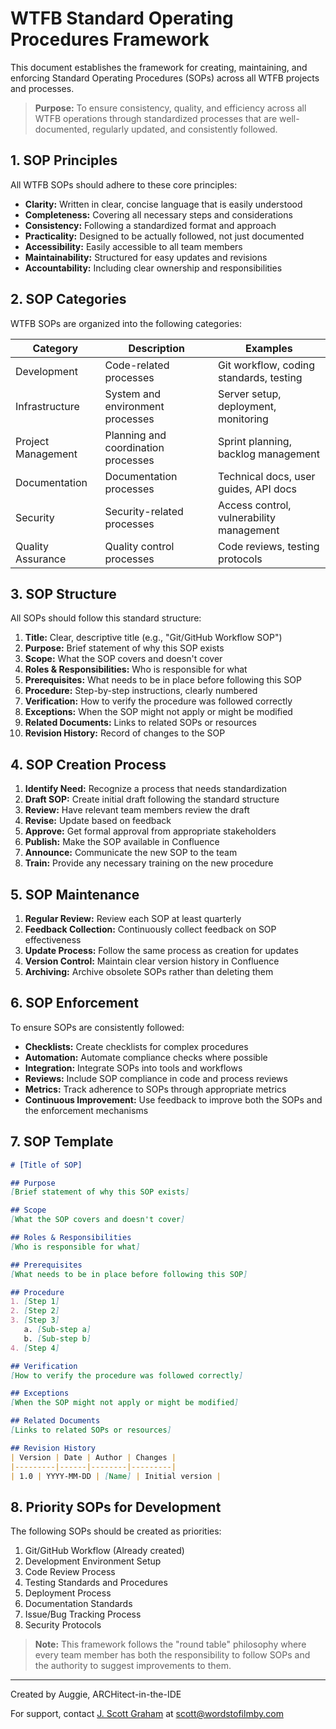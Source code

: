# WTFB Standard Operating Procedures Framework

This document establishes the framework for creating, maintaining, and enforcing Standard Operating Procedures (SOPs) across all WTFB projects and processes.

> **Purpose:** To ensure consistency, quality, and efficiency across all WTFB operations through standardized processes that are well-documented, regularly updated, and consistently followed.

## 1. SOP Principles

All WTFB SOPs should adhere to these core principles:

- **Clarity:** Written in clear, concise language that is easily understood
- **Completeness:** Covering all necessary steps and considerations
- **Consistency:** Following a standardized format and approach
- **Practicality:** Designed to be actually followed, not just documented
- **Accessibility:** Easily accessible to all team members
- **Maintainability:** Structured for easy updates and revisions
- **Accountability:** Including clear ownership and responsibilities

## 2. SOP Categories

WTFB SOPs are organized into the following categories:

| Category | Description | Examples |
|----------|-------------|----------|
| Development | Code-related processes | Git workflow, coding standards, testing |
| Infrastructure | System and environment processes | Server setup, deployment, monitoring |
| Project Management | Planning and coordination processes | Sprint planning, backlog management |
| Documentation | Documentation processes | Technical docs, user guides, API docs |
| Security | Security-related processes | Access control, vulnerability management |
| Quality Assurance | Quality control processes | Code reviews, testing protocols |

## 3. SOP Structure

All SOPs should follow this standard structure:

1. **Title:** Clear, descriptive title (e.g., "Git/GitHub Workflow SOP")
2. **Purpose:** Brief statement of why this SOP exists
3. **Scope:** What the SOP covers and doesn't cover
4. **Roles & Responsibilities:** Who is responsible for what
5. **Prerequisites:** What needs to be in place before following this SOP
6. **Procedure:** Step-by-step instructions, clearly numbered
7. **Verification:** How to verify the procedure was followed correctly
8. **Exceptions:** When the SOP might not apply or might be modified
9. **Related Documents:** Links to related SOPs or resources
10. **Revision History:** Record of changes to the SOP

## 4. SOP Creation Process

1. **Identify Need:** Recognize a process that needs standardization
2. **Draft SOP:** Create initial draft following the standard structure
3. **Review:** Have relevant team members review the draft
4. **Revise:** Update based on feedback
5. **Approve:** Get formal approval from appropriate stakeholders
6. **Publish:** Make the SOP available in Confluence
7. **Announce:** Communicate the new SOP to the team
8. **Train:** Provide any necessary training on the new procedure

## 5. SOP Maintenance

1. **Regular Review:** Review each SOP at least quarterly
2. **Feedback Collection:** Continuously collect feedback on SOP effectiveness
3. **Update Process:** Follow the same process as creation for updates
4. **Version Control:** Maintain clear version history in Confluence
5. **Archiving:** Archive obsolete SOPs rather than deleting them

## 6. SOP Enforcement

To ensure SOPs are consistently followed:

- **Checklists:** Create checklists for complex procedures
- **Automation:** Automate compliance checks where possible
- **Integration:** Integrate SOPs into tools and workflows
- **Reviews:** Include SOP compliance in code and process reviews
- **Metrics:** Track adherence to SOPs through appropriate metrics
- **Continuous Improvement:** Use feedback to improve both the SOPs and the enforcement mechanisms

## 7. SOP Template

```markdown
# [Title of SOP]

## Purpose
[Brief statement of why this SOP exists]

## Scope
[What the SOP covers and doesn't cover]

## Roles & Responsibilities
[Who is responsible for what]

## Prerequisites
[What needs to be in place before following this SOP]

## Procedure
1. [Step 1]
2. [Step 2]
3. [Step 3]
   a. [Sub-step a]
   b. [Sub-step b]
4. [Step 4]

## Verification
[How to verify the procedure was followed correctly]

## Exceptions
[When the SOP might not apply or might be modified]

## Related Documents
[Links to related SOPs or resources]

## Revision History
| Version | Date | Author | Changes |
|---------|------|--------|---------|
| 1.0 | YYYY-MM-DD | [Name] | Initial version |
```

## 8. Priority SOPs for Development

The following SOPs should be created as priorities:

1. Git/GitHub Workflow (Already created)
2. Development Environment Setup
3. Code Review Process
4. Testing Standards and Procedures
5. Deployment Process
6. Documentation Standards
7. Issue/Bug Tracking Process
8. Security Protocols

> **Note:** This framework follows the "round table" philosophy where every team member has both the responsibility to follow SOPs and the authority to suggest improvements to them.

---

Created by Auggie, ARCHitect-in-the-IDE

For support, contact [J. Scott Graham](https://jscottgraham.us) at [scott@wordstofilmby.com](mailto:scott@wordstofilmby.com)
